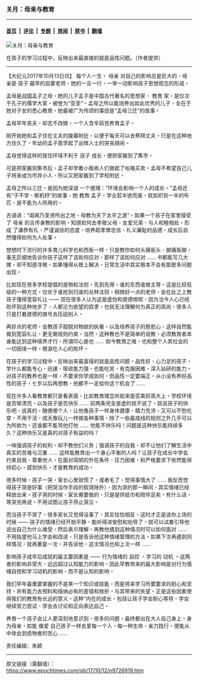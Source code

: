### 关月：母亲与教育

---

#### [首页](../../../..?n9726919) &nbsp;|&nbsp; [评论](../../../../../epoch-comment?n9726919) &nbsp;|&nbsp; [专题](../../../../../epoch-special?n9726919) &nbsp;|&nbsp; [禁闻](../../../../../epoch-news?n9726919) &nbsp;|&nbsp; [禁书](../../../../../books?n9726919) &nbsp;|&nbsp; [翻墙](https://github.com/gfw-breaker/nogfw/blob/master/README.md?n9726919)


<div><img alt="关月：母亲与教育" class="attachment-djy_600_400 size-djy_600_400 wp-post-image" src="https://i.epochtimes.com/assets/uploads/2017/10/image1-600x400.jpg"/>
<div class="caption">
 <p>
  在孩子的学习过程中，反映出来最直接的就是品性问题。（作者提供）
 </p>
</div></div><hr/><div class="post_content" id="artbody" itemprop="articleBody">
 <!-- article content begin -->
 <p>
  【大纪元2017年10月13日讯】
  <span lang="zh-TW">
   每个人一生，
   <ok href="https://www.epochtimes.com/gb/tag/%E6%AF%8D%E4%BA%B2.html">
    母亲
   </ok>
   对自己的影响总是巨大的，母亲是
   <ok href="https://www.epochtimes.com/gb/tag/%E5%AD%A9%E5%AD%90.html">
    孩子
   </ok>
   最早的启蒙老师，她的一言一行，一举一动影响孩子思想观念的形成。
  </span>
 </p>
 <p align="LEFT">
  <span lang="zh-TW">
   孟母是战国孟子之母，她的儿子孟子是中国古代著名的思想家、
   <ok href="https://www.epochtimes.com/gb/tag/%E6%95%99%E8%82%B2.html">
    教育
   </ok>
   家，是仅次于孔子的儒学大家，被誉为“亚圣”。孟母之所以能培养出如此优秀的儿子，全在于她对子女的悉心教育。她最被广为传颂的事迹是“孟母三迁”的故事。
  </span>
 </p>
 <p align="LEFT">
  <span lang="zh-TW">
   孟母早年丧夫，却志不改嫁，一个人含辛茹苦养育孟子。
  </span>
 </p>
 <p align="LEFT">
  <span lang="zh-TW">
   刚开始她和孟子住在丈夫的陵墓附近，以便于每天可以去祭拜丈夫。只是在这种地方住久了，年幼的孟子竟学起了出殡人士的哭丧胡闹。
  </span>
 </p>
 <p align="LEFT">
  <span lang="zh-TW">
   孟母觉得这样的居住环境不利于
   <ok href="https://www.epochtimes.com/gb/tag/%E5%AD%A9%E5%AD%90.html">
    孩子
   </ok>
   成长，便把家搬到了集市。
  </span>
 </p>
 <p align="LEFT">
  <span lang="zh-TW">
   可是把家搬到集市后，孟子却学着小贩商人们做起了吆喝买卖。孟母不希望自己儿子将来成为市井小人，所以又把家搬到了学校附近。
  </span>
 </p>
 <p align="LEFT">
  <span lang="zh-TW">
   孟母之所以三迁，是因为她深谙
  </span>
  <span lang="zh-TW">
   一个道理：“环境会影响一个人的成长。”孟母还有“子不学、断机杼”的故事，她
   <ok href="https://www.epochtimes.com/gb/tag/%E6%95%99%E8%82%B2.html">
    教育
   </ok>
   孟子，学业若半途而废，就如织到一半的布匹，是不能为人所用的。
  </span>
 </p>
 <p align="LEFT">
  <span lang="zh-TW">
   古语讲：“闺阃乃圣贤所出之地，母教为天下太平之源”。如果一个孩子在家里接受了
   <ok href="https://www.epochtimes.com/gb/tag/%E6%AF%8D%E4%BA%B2.html">
    母亲
   </ok>
   的言传身教的影响，知道如何去孝敬父母、友爱兄弟、与人和睦相处，形成
  </span>
  <span lang="zh-TW">
   了谦恭有礼、严谨诚信的态度，培养起孝悌忠信、礼义廉耻的品德，成长后自然懂得如何为人处事。
  </span>
 </p>
 <p align="LEFT">
  <span lang="zh-TW">
   想想时下流行的许多育儿科学也和西医一样，只是教你如何头痛医头、脚痛医脚，事无巨细地告诉你孩子这样了该如何应对，那样了该如何应对
  </span>
  ……
  <span lang="zh-TW">
   书都能写几大摞，却不知道寻根。如果懂得从根上解决，日常生活中其实根本不会有那麽多问题出现。
  </span>
 </p>
 <p align="LEFT">
  <span lang="zh-TW">
   比如现在很多学校提倡的是物权法则，先到先得，谁的东西谁做主等。这是比较低级的一种方式，仅优于谁抢到归谁的丛林法则。稍微好一点的老师，会在此之上教孩子懂得宽容礼让
  </span>
  ——
  <span lang="zh-TW">
   现在很多人认为这是虚伪和道德绑架，因为当今人心已经败坏到这种地步了，人都沦为欲望的奴隶，也就无法理解何为真正的高尚，很多人只是打着道德的旗号去压迫别人。
  </span>
 </p>
 <p align="LEFT">
  <span lang="zh-TW">
   再好点的老师，会教孩子超脱对物欲的执著，以及培养孩子的慈悲心，这样自然能做到宽容礼让，更无需规则约束。当然，这种教也不是简单的说教，必须教育者本身能达到这种境界才行，所谓印心是也
  </span>
  ……
  <span lang="zh-TW">
   如今教育之难，也和整个人类社会的一切困境一样，根源在人心的败坏。
  </span>
 </p>
 <p align="LEFT">
  <span lang="zh-TW">
   在孩子的学习过程中，反映出来最直接的就是品性问题。品性好、心力足的孩子，学什么都能专心、迅速，吸收能力强，也能吃苦，有克服困难、深入钻研的能力。对孩子的教养也是一样，不要求你学成如何，但品性一定要端正。从小没有养好品性的孩子，七岁以后再想教，他都不一定给你这个机会了
  </span>
  ……
 </p>
 <p align="LEFT">
  <span lang="zh-TW">
   现在许多人看教育都只是看表面，比如教育理念听起来是否美好高大上，学校环境是否够漂亮，以及孩子是否快乐
  </span>
  ……
  <span lang="zh-TW">
   前两条完全是虚的就不说了，就说孩子的快乐吧，说真的，随便哪个人，让他像孩子一样身体健康、精力充沛，又可以不愁吃穿，不用干活，成天像玩儿一样做各种事情，除了一些最底线的规则之外几乎可以为所欲为，还谁都不能骂他打他
  </span>
  ……
  <span lang="zh-TW">
   他能不快乐吗！问题是这种快乐能持续多久？这种快乐又是真的对孩子有益的吗？
  </span>
 </p>
 <p align="LEFT">
  <span lang="zh-TW">
   一味强调孩子的权利，却不教他们义务；强调孩子的自我，却不让他们了解生活中真实的苦难与沉重
  </span>
  ……
  <span lang="zh-TW">
   这样能教育出一个身心平衡的人吗？让孩子在成长中学会约束自我、尊重他人，在面对简陋的外在条件、压力困难，和严格要求下依然能保持初心，感到快乐，才是教育的成功。
  </span>
 </p>
 <p align="LEFT">
  <span lang="zh-TW">
   很多时候，孩子一哭，家长心里就慌了，或者毛了，觉得事情大了
  </span>
  ……
  <span lang="zh-TW">
   我反而觉得孩子哭是好事（把哭当作手段的假哭除外），因为哭的那一瞬间，其实情绪已经释放出来。孩子哭的时候，家长需要做的，只是提供纸巾和陪伴足矣。有什么话，等哭完再说。不用试图让孩子停止哭泣。
  </span>
 </p>
 <p align="LEFT">
  <span lang="zh-TW">
   而当孩子不哭了，很多家长又觉得没事了，其实恰恰相反，这时才正是该你上场的时候
  </span>
  ——
  <span lang="zh-TW">
   孩子的情绪已经开始平静，能听得进安慰和劝导了，就可以试着引导他说出自己为什么难受，然后表示理解，再教他遇到这种情况时可以如何面对
  </span>
  ……
  <span lang="zh-TW">
   不用指望他马上学会和改进，只是告诉他这种情绪管理的方法。如果下次再遇到同样情况，就再重复一次，并告诉他，这次情况也和上次一样
  </span>
  ……
 </p>
 <p align="LEFT">
  <span lang="zh-TW">
   影响孩子成年后成就的最主要因素是
  </span>
  ——
  <span lang="zh-TW">
   行为情绪的
  </span>
  <span lang="zh-CN">
   自控
  </span>
  <span lang="zh-TW">
   ，学习的
  </span>
  <span lang="ja-JP">
   动机
  </span>
  <span lang="zh-TW">
   。这两者的影响非常大，远远超过认知能力的影响。因此早教带来的最大影响是对行为情绪自控和学习动机的影响，而不是认知的影响。
  </span>
 </p>
 <p align="LEFT">
  <span lang="zh-TW">
   我们早年最重要掌握的不是某一个知识或技能，而是将来学习所要要求的耐心和坚持，并有能力去预料和接纳必有的差错和挫折，与其带来的失望。正是这些因素使得我们的教育有长远的意义。这种“内在的成长，包括让孩子学会耐心等待、学会继续努力尝试、学会去讨论和正向表达自己。
  </span>
 </p>
 <p align="LEFT">
  <span lang="zh-TW">
   养育一个孩子会让人更深刻地意识到，很多的问题，最终都出在大人自己身上。身为母亲，如能
  </span>
  <span lang="ja-JP">
   像爱
  </span>
  <span lang="zh-TW">
   自己孩子一样去爱每一个人，每一种生命，亲力践行，便能从中体会到造物者的苦心
  </span>
  ……
 </p>
 <p align="LEFT" lang="zh-CN">
  责任编辑：朱颖
 </p>
 <!-- article content end -->
 <div id="below_article_ad">
 </div>
</div>


---

原文链接（需翻墙）：https://www.epochtimes.com/gb/17/10/12/n9726919.htm